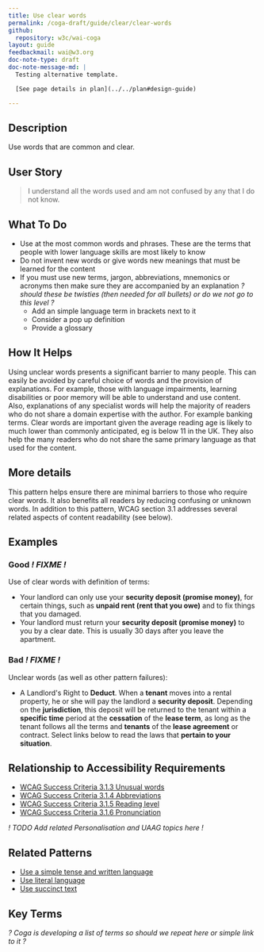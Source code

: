 ```yaml
---
title: Use clear words
permalink: /coga-draft/guide/clear/clear-words
github:
  repository: w3c/wai-coga
layout: guide
feedbackmail: wai@w3.org
doc-note-type: draft
doc-note-message-md: |
  Testing alternative template.

  [See page details in plan](../../plan#design-guide)

---
```

## Description

Use words that are common and clear.

## User Story

<blockquote class="pull">I understand all the words used and am not confused by any that I do not know.</blockquote>

## What To Do

- Use at the most common words and phrases. These are the terms that people with lower language skills are most likely to know
- Do not invent new words or give words new meanings that must be learned for the content
- If you must use new terms, jargon, abbreviations, mnemonics or acronyms then make sure they are accompanied by an explanation
*? should these be twisties (then needed for all bullets) or do we not go to this level ?*
  - Add an simple language term in brackets next to it
  - Consider a pop up definition
  - Provide a glossary

## How It Helps

Using unclear words presents a significant barrier to many people. This can easily be avoided by careful choice of words and the provision of explanations. For example, those with language impairments, learning disabilities or poor memory will be able to understand and use content. Also, explanations of any specialist words will help the majority of readers who do not share a domain expertise with the author. For example banking terms. Clear words are important given the average reading age is likely to much lower than commonly anticipated, eg is below 11 in the UK. They also help the many readers who do not share the same primary language as that used for the content.

## More details

This pattern helps ensure there are minimal barriers to those who require clear words. It also benefits all readers by reducing confusing or unknown words.
In addition to this pattern, WCAG section 3.1 addresses several related aspects of content readability (see below).

## Examples

### Good *! FIXME !*

Use of clear words with definition of terms:

- Your landlord can only use your **security deposit (promise money)**, for certain things, such as **unpaid rent (rent that you owe)** and to fix things that you damaged.
- Your landlord must return your **security deposit (promise money)** to you by a clear date. This is usually 30 days after you leave the apartment.

### Bad *! FIXME !*

Unclear words (as well as other pattern failures):

- A Landlord's Right to **Deduct**. When a **tenant** moves into a rental property, he or she will pay the landlord a **security deposit**. Depending on the **jurisdiction**, this deposit will be returned to the tenant within a **specific time** period at the **cessation** of the **lease term**, as long as the tenant follows all the terms and **tenants** of the **lease agreement** or contract. Select links below to read the laws that **pertain to your situation**.

## Relationship to Accessibility Requirements

- [WCAG Success Criteria 3.1.3 Unusual words](https://www.w3.org/WAI/WCAG21/quickref/#unusual-words)
- [WCAG Success Criteria 3.1.4 Abbreviations](https://www.w3.org/WAI/WCAG21/quickref/#abbreviations)
- [WCAG Success Criteria 3.1.5 Reading level](https://www.w3.org/WAI/WCAG21/quickref/#reading-level)
- [WCAG Success Criteria 3.1.6 Pronunciation](https://www.w3.org/WAI/WCAG21/quickref/#pronunciation)

*! TODO Add related Personalisation and UAAG topics here !*

## Related Patterns

- [Use a simple tense and written language](./simple-language)
- [Use literal language](./literal-language)
- [Use succinct text](./succinct-text)

## Key Terms

*? Coga is developing a list of terms so should we repeat here or simple link to it ?*
